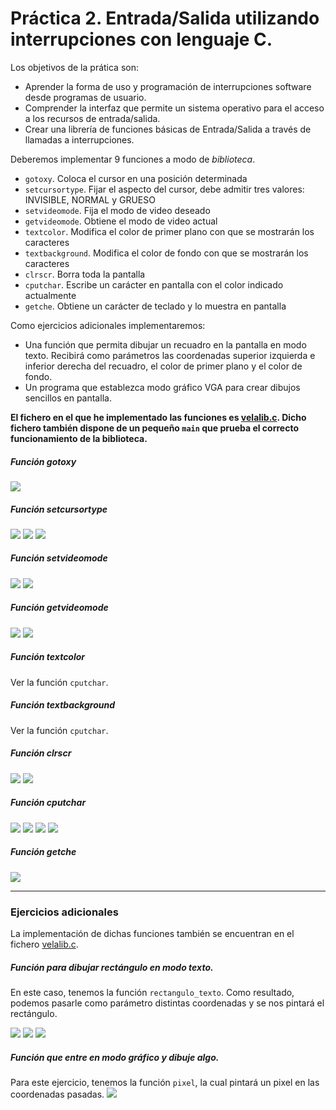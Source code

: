 # Práctica 2. Entrada/Salida utilizando interrupciones con lenguaje C.

Los objetivos de la prática son:

+ Aprender la forma de uso y programación de interrupciones software desde programas de usuario.
+ Comprender la interfaz que permite un sistema operativo para el acceso a los recursos de entrada/salida.
+ Crear una librería de funciones básicas de Entrada/Salida a través de llamadas a interrupciones.

Deberemos implementar 9 funciones a modo de *biblioteca*.

+ `gotoxy`. Coloca el cursor en una posición determinada
+ `setcursortype`. Fijar el aspecto del cursor, debe admitir tres valores: INVISIBLE, NORMAL y GRUESO
+ `setvideomode`. Fija el modo de video deseado
+ `getvideomode`. Obtiene el modo de video actual
+ `textcolor`. Modifica el color de primer plano con que se mostrarán los caracteres
+ `textbackground`. Modifica el color de fondo con que se mostrarán los caracteres
+ `clrscr`. Borra toda la pantalla
+ `cputchar`. Escribe un carácter en pantalla con el color indicado actualmente
+ `getche`. Obtiene un carácter de teclado y lo muestra en pantalla

Como ejercicios adicionales implementaremos:

+ Una función que permita dibujar un recuadro en la pantalla en modo texto. Recibirá como parámetros las coordenadas superior izquierda e inferior derecha del recuadro, el color de primer plano y el color de fondo.
+ Un programa que establezca modo gráfico VGA para crear dibujos sencillos en pantalla.

**El fichero en el que he implementado las funciones es [velalib.c](https://github.com/sergiovp/PDIH/blob/master/Prácticas/P2/sources/velalib.c).
Dicho fichero también dispone de un pequeño `main` que prueba el correcto funcionamiento de la biblioteca.**

##### Función gotoxy
![](https://github.com/sergiovp/PDIH/blob/master/Prácticas/P2/images/gotoxy.png)


##### Función setcursortype

![](https://github.com/sergiovp/PDIH/blob/master/Prácticas/P2/images/setcursortype1.png)
![](https://github.com/sergiovp/PDIH/blob/master/Prácticas/P2/images/setcursortype2.png)
![](https://github.com/sergiovp/PDIH/blob/master/Prácticas/P2/images/setcursortype3.png)

##### Función setvideomode

![](https://github.com/sergiovp/PDIH/blob/master/Prácticas/P2/images/setvideomode1.png)
![](https://github.com/sergiovp/PDIH/blob/master/Prácticas/P2/images/setvideomode2.png)

##### Función getvideomode
![](https://github.com/sergiovp/PDIH/blob/master/Prácticas/P2/images/getvideomode1.png)
![](https://github.com/sergiovp/PDIH/blob/master/Prácticas/P2/images/getvideomode2.png)


##### Función textcolor
Ver la función `cputchar`.


##### Función textbackground
Ver la función `cputchar`.


##### Función clrscr

![](https://github.com/sergiovp/PDIH/blob/master/Prácticas/P2/images/clrscr1.png)
![](https://github.com/sergiovp/PDIH/blob/master/Prácticas/P2/images/clrscr2.png)

##### Función cputchar
![](https://github.com/sergiovp/PDIH/blob/master/Prácticas/P2/images/cputchar1.png)
![](https://github.com/sergiovp/PDIH/blob/master/Prácticas/P2/images/cputchar2.png)
![](https://github.com/sergiovp/PDIH/blob/master/Prácticas/P2/images/cputchar3.png)
![](https://github.com/sergiovp/PDIH/blob/master/Prácticas/P2/images/cputchar4.png)


##### Función getche

![](https://github.com/sergiovp/PDIH/blob/master/Prácticas/P2/images/getche1.png)

---

### Ejercicios adicionales

La implementación de dichas funciones también se encuentran en el fichero [velalib.c](https://github.com/sergiovp/PDIH/blob/master/Prácticas/P2/sources/velalib.c).

##### Función para dibujar rectángulo en modo texto.
En este caso, tenemos la función `rectangulo_texto`. Como resultado, podemos pasarle como parámetro distintas coordenadas y se nos pintará el rectángulo.

![](https://github.com/sergiovp/PDIH/blob/master/Prácticas/P2/images/opcional1-1.png)
![](https://github.com/sergiovp/PDIH/blob/master/Prácticas/P2/images/opcional1-2.png)
![](https://github.com/sergiovp/PDIH/blob/master/Prácticas/P2/images/opcional1-3.png)

##### Función que entre en modo gráfico y dibuje algo.
Para este ejercicio, tenemos la función `pixel`, la cual pintará un pixel en las coordenadas pasadas.
![](https://github.com/sergiovp/PDIH/blob/master/Prácticas/P2/images/opcional2-1.png)
